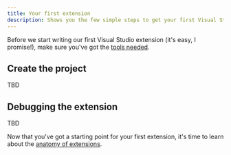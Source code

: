 ```yaml
---
title: Your first extension
description: Shows you the few simple steps to get your first Visual Studio extension up and running.
---
```


Before we start writing our first Visual Studio extension (it's easy, I promise!), make sure you've got the [tools needed](get-the-tools.md).

## Create the project

TBD

## Debugging the extension

TBD

Now that you've got a starting point for your first extension, it's time to learn about the [anatomy of extensions](extension-anatomy.md).
